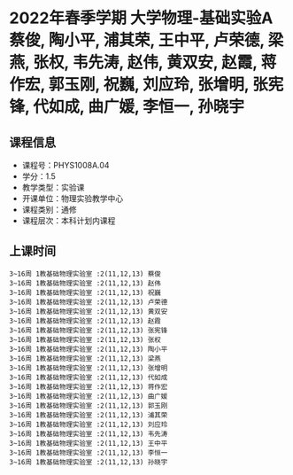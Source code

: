 # 2022年春季学期 大学物理-基础实验A 蔡俊, 陶小平, 浦其荣, 王中平, 卢荣德, 梁燕, 张权, 韦先涛, 赵伟, 黄双安, 赵霞, 蒋作宏, 郭玉刚, 祝巍, 刘应玲, 张增明, 张宪锋, 代如成, 曲广媛, 李恒一, 孙晓宇






## 课程信息

- 课程号：PHYS1008A.04
- 学分：1.5
- 教学类型：实验课
- 开课单位：物理实验教学中心
- 课程类别：通修
- 课程层次：本科计划内课程

## 上课时间

```
3~16周 1教基础物理实验室 :2(11,12,13) 蔡俊
3~16周 1教基础物理实验室 :2(11,12,13) 赵伟
3~16周 1教基础物理实验室 :2(11,12,13) 祝巍
3~16周 1教基础物理实验室 :2(11,12,13) 卢荣德
3~16周 1教基础物理实验室 :2(11,12,13) 黄双安
3~16周 1教基础物理实验室 :2(11,12,13) 赵霞
3~16周 1教基础物理实验室 :2(11,12,13) 张宪锋
3~16周 1教基础物理实验室 :2(11,12,13) 张权
3~16周 1教基础物理实验室 :2(11,12,13) 陶小平
3~16周 1教基础物理实验室 :2(11,12,13) 梁燕
3~16周 1教基础物理实验室 :2(11,12,13) 张增明
3~16周 1教基础物理实验室 :2(11,12,13) 代如成
3~16周 1教基础物理实验室 :2(11,12,13) 蒋作宏
3~16周 1教基础物理实验室 :2(11,12,13) 曲广媛
3~16周 1教基础物理实验室 :2(11,12,13) 郭玉刚
3~16周 1教基础物理实验室 :2(11,12,13) 浦其荣
3~16周 1教基础物理实验室 :2(11,12,13) 刘应玲
3~16周 1教基础物理实验室 :2(11,12,13) 韦先涛
3~16周 1教基础物理实验室 :2(11,12,13) 王中平
3~16周 1教基础物理实验室 :2(11,12,13) 李恒一
3~16周 1教基础物理实验室 :2(11,12,13) 孙晓宇
```

